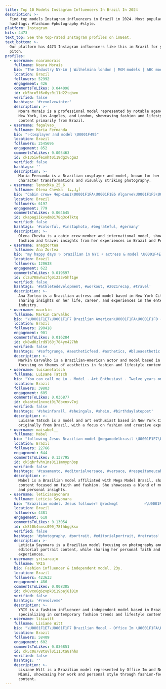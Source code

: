 ```yaml
---
title: Top 10 Models Instagram Influencers In Brazil In 2024
description: >-
  Find top models Instagram influencers in Brazil in 2024. Most popular
  hashtags: #fashion #photography #style.
platform: Instagram
hits: 4473
text_top: See the top-rated Instagram profiles on inBeat.
text_bottom: >-
  Our platform has 4473 Instagram influencers like this in Brazil for you to
  pitch.
profiles:
  - username: noaramorais
    fullname: Noara Morais
    bio: "The Industry NY-LA | Wilhelmina london | MGM models | ABC models | Citizen | MA E2modelmgmt NYC\U0001F4CD"
    location: Brazil
    followers: 52992
    engagement: 426
    commentsToLikes: 0.044098
    id: ck5hro5f6v6yz0i11d22tqhvn
    verified: false
    hashtags: '#revolvewinter'
    description: >-
      Noara Morais is a professional model represented by notable agencies in
      New York, Los Angeles, and London, showcasing fashion and lifestyle
      content primarily from Brazil.
  - username: fegalvao_
    fullname: Maria Fernanda
    bio: "✨Cosplayer and model \U0001F495"
    location: Brazil
    followers: 2545696
    engagement: 852
    commentsToLikes: 0.005463
    id: ck135iwfe1nht0i19dgzvcgu3
    verified: false
    hashtags: ''
    description: >-
      Maria Fernanda is a Brazilian cosplayer and model, known for her creative
      character transformations and visually striking photography.
  - username: lenochka_25_6
    fullname: Olena Chevka  أولينا
    bio: "Cabin crew✈️ Чернівці\U0001F1FA\U0001F1E6 Algarve\U0001F1F5\U0001F1F9 Supermodel International |Miss Elegância Portugal| Best Global Model | Parcerias \U0001F4E9"
    location: Brazil
    followers: 6197
    engagement: 779
    commentsToLikes: 0.064645
    id: ckapag2ikvydm0i78q3c4lktq
    verified: false
    hashtags: '#colorful, #instaphoto, #begrateful, #germany'
    description: >-
      Olena Chevka is a cabin crew member and international model, showcasing
      fashion and travel insights from her experiences in Brazil and Portugal.
  - username: anagzortea
    fullname: Ana Zortea
    bio: "my happy days ✨ brazilian in NYC • actress & model \U0001F4E7 ana@v1sionventures.com"
    location: Brazil
    followers: 120638
    engagement: 622
    commentsToLikes: 0.019597
    id: cl2u708whu1fg0i233v5hf1ge
    verified: false
    hashtags: '#athletedevelopment, #workout, #2021recap, #travel'
    description: >-
      Ana Zortea is a Brazilian actress and model based in New York City,
      sharing insights on her life, career, and experiences in the entertainment
      industry.
  - username: maarkin
    fullname: Markin Carvalho
    bio: "\U0001F1E7\U0001F1F7 Brazilian American\U0001F1FA\U0001F1F8 ⭐️ Actor & Model"
    location: Brazil
    followers: 290418
    engagement: 901
    commentsToLikes: 0.016284
    id: ck8wd0zlrd9l60j784ym427hh
    verified: false
    hashtags: '#softgrunge, #aestheticfeed, #asthetics, #blueaesthetic'
    description: >-
      Markin Carvalho is a Brazilian-American actor and model based in Brazil,
      focusing on themes of aesthetics in fashion and lifestyle content.
  - username: luisanetatsch
    fullname: Luisane Tatsch
    bio: "You can call me Lu . Model . Art Enthusiast . Twelve years on the road till I made my home in NYC \U0001F4CD\U0001F5FD \U0001F1E7\U0001F1F7 Brazilian Born. \U0001F1E9\U0001F1EA German Descendant."
    location: Brazil
    followers: 39803
    engagement: 605
    commentsToLikes: 0.036877
    id: ckaotxd1nxxci0i78bxnxv7oj
    verified: false
    hashtags: '#sheinforall, #sheingals, #shein, #birthdaylatepost'
    description: >-
      Luisane Tatsch is a model and art enthusiast based in New York City,
      originally from Brazil, with a focus on fashion and creative expression.
  - username: maisabel__
    fullname: Mabel
    bio: "following Jesus Brazilian model @megamodelbrasil \U0001F1E7\U0001F1F7 mabelbusiness17@gmail.com"
    location: Brazil
    followers: 22766
    engagement: 644
    commentsToLikes: 0.137795
    id: ck5qbrfvhn1ns0i11mmypn3sp
    verified: false
    hashtags: '#casamento, #editorialversace, #versace, #respeitameucabelo'
    description: >-
      Mabel is a Brazilian model affiliated with Mega Model Brasil, sharing
      content focused on faith and fashion. She showcases a blend of modeling
      and personal insights.
  - username: leticiasayonara
    fullname: Leticia Sayonara
    bio: "Brazilian model. Jesus follower! @rockmgt ⠀⠀⠀⠀⠀⠀⠀⠀ ✈️\U0001F1E7\U0001F1F7\U0001F1EE\U0001F1F3\U0001F1EB\U0001F1F7 @unfybr"
    location: Brazil
    followers: 4381
    engagement: 618
    commentsToLikes: 0.13054
    id: ck8t0k4smsc090j78fhbggksx
    verified: false
    hashtags: '#photography, #portrait, #editorialportrait, #retratos'
    description: >-
      Leticia Sayonara is a Brazilian model focusing on photography and
      editorial portrait content, while sharing her personal faith and travel
      experiences.
  - username: yrisaraujo
    fullname: YRIS
    bio: Fashion influencer & independent model. 23y.
    location: Brazil
    followers: 423633
    engagement: 486
    commentsToLikes: 0.008305
    id: ck0vxo6g6zvpk0i19paj8i81n
    verified: false
    hashtags: '#revolveme'
    description: >-
      YRIS is a fashion influencer and independent model based in Brazil,
      specializing in contemporary fashion trends and lifestyle content.
  - username: lisiwitt
    fullname: Lisiane Witt
    bio: "\U0001F1E7\U0001F1F7 Brazilian Model - Office Im \U0001F1FA\U0001F1F8 Next Models Miami suzys@nextmodels.com"
    location: Brazil
    followers: 58409
    engagement: 602
    commentsToLikes: 0.036851
    id: ck5c0u7v8tuvl0i113ta8shhs
    verified: false
    hashtags: ''
    description: >-
      Lisiane Witt is a Brazilian model represented by Office Im and Next Models
      Miami, showcasing her work and personal style through fashion-focused
      content.
---
```


